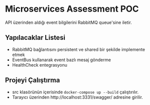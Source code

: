 ﻿# Microservices Assessment POC

API üzerinden aldığı event bilgilerini RabbitMQ queue'sine iletir.

## Yapılacaklar Listesi

- RabbitMQ bağlantısını persistent ve shared bir şekilde implemente etmek
- EventBus kullanarak event bazlı mesaj gönderme
- HealthCheck entegrasyonu

## Projeyi Çalıştırma

- src klasörünün içerisinde `docker-compose up --build` çalıştırılır.
- Tarayıcı üzerinden http://localhost:3331/swagger/ adresine girilir.